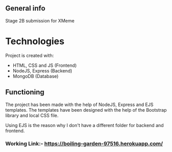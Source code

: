 ## General info
Stage 2B submission for XMeme
	
# Technologies
Project is created with:
* HTML, CSS and JS (Frontend)
* NodeJS, Express (Backend)
* MongoDB (Database)

## Functioning
The project has been made with the help of NodeJS, Express and EJS templates. The templates have been designed with the help of the Bootstrap library and local CSS file.

Using EJS is the reason why I don't have a different folder for backend and frontend.


### Working Link:- https://boiling-garden-97516.herokuapp.com/
